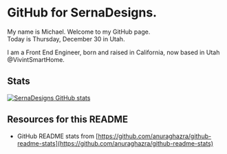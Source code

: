 # GitHub for SernaDesigns.

My name is Michael. Welcome to my GitHub page.  
Today is Thursday, December 30 in Utah.  

I am a Front End Engineer, born and raised in California, now based in Utah @VivintSmartHome.

## Stats

[![SernaDesigns GitHub stats](https://github-readme-stats.vercel.app/api?username=sernadesigns&count_private=true&show_icons=true&theme=great-gatsby&custom_title=SernaDesigns%20GitHub%20Stats)](https://github.com/sernadesigns/github-readme-stats)

## Resources for this README

- GitHub README stats from [https://github.com/anuraghazra/github-readme-stats](https://github.com/anuraghazra/github-readme-stats)

<!--
**sernadesigns/sernadesigns** is a ✨ _special_ ✨ repository because its `README.md` (this file) appears on your GitHub profile.

Here are some ideas to get you started:

- 🔭 I’m currently working on ...
- 🌱 I’m currently learning ...
- 👯 I’m looking to collaborate on ...
- 🤔 I’m looking for help with ...
- 💬 Ask me about ...
- 📫 How to reach me: ...
- 😄 Pronouns: ...
- ⚡ Fun fact: ...
-->